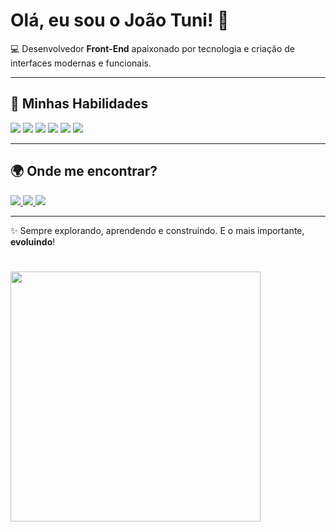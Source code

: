 # Olá, eu sou o **João Tuni**! 🐐  

💻 Desenvolvedor **Front-End** apaixonado por tecnologia e criação de interfaces modernas e funcionais.  

---

## 🚀 Minhas Habilidades  

<p align="left">
  <!-- Frontend -->
  <img src="https://img.shields.io/badge/Front%20End-000000?style=for-the-badge&logo=codepen&logoColor=white" />
  
  <!-- HTML -->
  <img src="https://img.shields.io/badge/HTML5-000000?style=for-the-badge&logo=html5&logoColor=E34F26" />
  
  <!-- CSS -->
  <img src="https://img.shields.io/badge/CSS3-000000?style=for-the-badge&logo=css3&logoColor=1572B6" />
  
  <!-- JavaScript -->
  <img src="https://img.shields.io/badge/JavaScript-000000?style=for-the-badge&logo=javascript&logoColor=F7DF1E" />
  
  <!-- TypeScript -->
  <img src="https://img.shields.io/badge/TypeScript-000000?style=for-the-badge&logo=typescript&logoColor=3178C6" />
  
  <!-- Node.js -->
  <img src="https://img.shields.io/badge/Node.js-000000?style=for-the-badge&logo=node.js&logoColor=339933" />
</p>

---

## 🌍 Onde me encontrar?
 <!-- Email -->
  <a href="mailto:jaokzk.22@gmail.com.com">
    <img src="https://img.shields.io/badge/Email-000000?style=for-the-badge&logo=gmail&logoColor=white" />
  </a>
<!-- Instagram -->
  <a href="https://instagram.com/jaokzk">
    <img src="https://img.shields.io/badge/Instagram-000000?style=for-the-badge&logo=instagram&logoColor=E4405F" />
  </a>
  <!-- Discord -->
  <a href="https://discord.com/users/987654321012345678">
  <img src="https://img.shields.io/badge/Discord-000000?style=for-the-badge&logo=discord&logoColor=5865F2" />
</a>

---

✨ Sempre explorando, aprendendo e construindo. E o mais importante, **evoluindo**!

#

<img src="https://github.com/Anmol-Baranwal/Cool-GIFs-For-GitHub/assets/74038190/7b282ec6-fcc3-4600-90a7-2c3140549f58" width="400">

